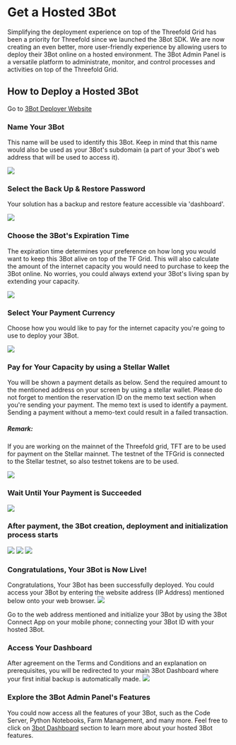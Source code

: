 # Get a Hosted 3Bot

Simplifying the deployment experience on top of the Threefold Grid has been a priority for Threefold since we launched the 3Bot SDK. We are now creating an even better, more user-friendly experience by allowing users to deploy their 3Bot online on a hosted environment. The 3Bot Admin Panel is a versatile platform to administrate, monitor, and control processes and activities on top of the Threefold Grid.

## How to Deploy a Hosted 3Bot

Go to [3Bot Deployer Website](https://deploy3bot.grid.tf)


### Name Your 3Bot

This name will be used to identify this 3Bot. Keep in mind that this name would also be used as your 3Bot's subdomain (a part of your 3bot's web address that will be used to access it).

![](./img/threebot_getname.png)

### Select the Back Up & Restore Password
Your solution has a backup and restore feature accessible via 'dashboard'.

![](./img/threebot_recovery_secret_key.png)

### Choose the 3Bot's Expiration Time

The expiration time determines your preference on how long you would want to keep this 3Bot alive on top of the TF Grid. This will also calculate the amount of the internet capacity you would need to purchase to keep the 3Bot online. No worries, you could always extend your 3Bot's living span by extending your capacity. 

![](./img/threebot_choose_expiry.png)

### Select Your Payment Currency

Choose how you would like to pay for the internet capacity you're going to use to deploy your 3Bot.

![](./img/threebot_select_currency.png)

### Pay for Your Capacity by using a Stellar Wallet

You will be shown a payment details as below. Send the required amount to the mentioned address on your screen by using a stellar wallet. Please do not forget to mention the reservation ID on the memo text section when you're sending your payment. The memo text is used to identify a payment. Sending a payment without a memo-text could result in a failed transaction.
##### Remark: 
If you are working on the mainnet of the Threefold grid, TFT are to be used for payment on the Stellar mainnet. 
The testnet of the TFGrid is connected to the Stellar testnet, so also testnet tokens are to be used. 

![](./img/threebot_pay.png)

### Wait Until Your Payment is Succeeded

![](./img/threebot_process_payment.png)

### After payment, the 3Bot creation, deployment and initialization process starts

![](./img/threebot_deploy.png)
![](./img/threebot_deploy.png)
![](./img/threebot_deploy.png)

### Congratulations, Your 3Bot is Now Live!
Congratulations, Your 3Bot has been successfully deployed. You could access your 3Bot by entering the website address (IP Address) mentioned below onto your web browser.
![](./img/threebot_deploy_success.png)

Go to the web address mentioned and initialize your 3Bot by using the 3Bot Connect App on your mobile phone; connecting your 3Bot ID with your hosted 3Bot.

### Access Your Dashboard
After agreement on the Terms and Conditions and an explanation on prerequisites, you will be redirected to your main 3Bot Dashboard where your first initial backup is automatically made.
![](./img/threebot_dashboard.png)

### Explore the 3Bot Admin Panel's Features
You could now access all the features of your 3Bot, such as the Code Server, Python Notebooks, Farm Management, and many more. Feel free to click on [3bot Dashboard](3bot_dashboard.md) section to learn more about your hosted 3Bot features.